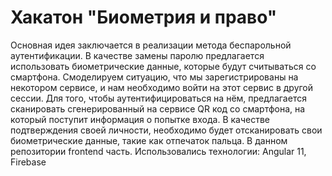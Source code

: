# Хакатон "Биометрия и право"
Основная идея заключается в реализации метода беспарольной  аутентификации. В качестве замены паролю предлагается использовать биометрические данные, которые будут считываться со смартфона.
Смоделируем ситуацию, что мы зарегистрированы на некотором сервисе, и нам необходимо войти на этот сервис в другой сессии. Для того, чтобы аутентифицироваться на нём, предлагается сканировать сгенерированный на сервисе QR код со смартфона, на который поступит информация о попытке входа. В качестве подтверждения своей личности, необходимо будет отсканировать свои биометрические данные, такие как отпечаток пальца.
В данном репозитории frontend чаcть. Использовались технологии: Angular 11, Firebase
